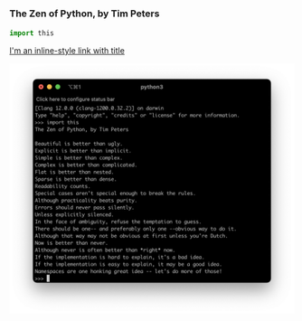 
### The Zen of Python, by Tim Peters

```python
import this
```

[I'm an inline-style link with title](/test "Test.md")


![](/assets/images/python-zen.png)
